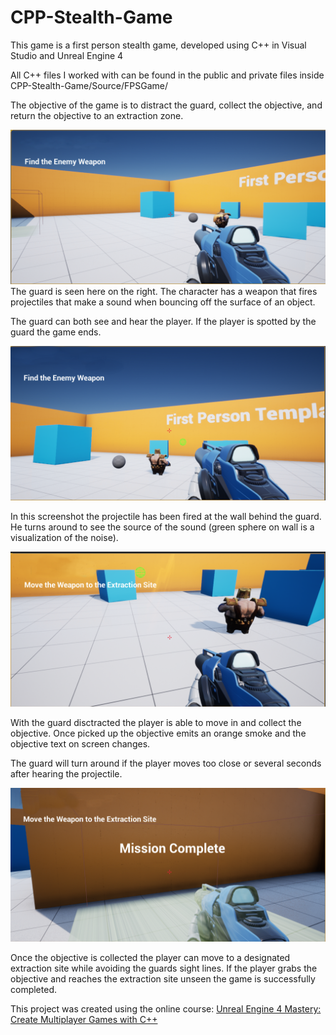 # CPP-Stealth-Game
This game is a first person stealth game, developed using C++ in Visual Studio and Unreal Engine 4

All C++ files I worked with can be found in the public and private files inside CPP-Stealth-Game/Source/FPSGame/

The objective of the game is to distract the guard, collect the objective, and return the objective to an extraction zone.

![](one.png)
The guard is seen here on the right. The character has a weapon that fires projectiles that make a sound when bouncing off the surface of an object.

The guard can both see and hear the player. If the player is spotted by the guard the game ends.

![](two.png)

In this screenshot the projectile has been fired at the wall behind the guard. He turns around to see the source of the sound (green sphere on wall is a visualization of the noise).

![](three.png)

With the guard disctracted the player is able to move in and collect the objective. Once picked up the objective emits an orange smoke and the objective text on screen changes. 

The guard will turn around if the player moves too close or several seconds after hearing the projectile.

![](four.png)

Once the objective is collected the player can move to a designated extraction site while avoiding the guards sight lines. If the player grabs the objective and reaches the extraction site unseen the game is successfully completed.

This project was created using the online course: [Unreal Engine 4 Mastery: Create Multiplayer Games with C++](https://www.udemy.com/unrealengine-cpp/?couponCode=EGTL1099)
